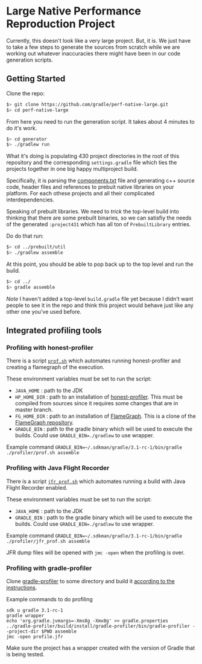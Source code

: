 # Large Native Performance Reproduction Project

Currently, this doesn't look like a very large project. But, it is. We
just have to take a few steps to generate the sources from scratch
while we are working out whatever inaccuracies there might have been
in our code generation scripts.

## Getting Started

Clone the repo:
```sh
$> git clone https://github.com/gradle/perf-native-large.git
$> cd perf-native-large
```

From here you need to run the generation script. It takes about 4 minutes to do it's work.
```sh
$> cd generator
$> ./gradlew run
```

What it's doing is populating 430 project directories in the root of
this repository and the corresponding `settings.gradle` file which
ties the projects together in one big happy multiproject build.

Specifically, it is parsing the
[components.txt](generator/components.txt) file and generating c++
source code, header files and references to prebuit native libraries
on your platform. For each othese projects and all their complicated
interdependencies.

Speaking of prebuilt libraries. We need to *trick* the top-level build
into thinking that there are some prebuilt binaries, so we can
satisfiy the needs of the generated `:project431` which has all ton of
`PrebuiltLibrary` entries.

Do do that run:
```sh
$> cd ../prebuilt/util
$> ./gradlew assemble
```

At this point, you should be able to pop back up to the top level and run the build.

```sh
$> cd ../
$> gradle assemble
```

*Note* I haven't added a top-level `build.gradle` file yet because I
 didn't want people to see it in the repo and think this project would
 behave just like any other one you've used before.

## Integrated profiling tools

### Profiling with honest-profiler

There is a script [`prof.sh`](profiler/prof.sh) which automates running honest-profiler and creating a flamegraph of the execution.

These environment variables must be set to run the script:
- `JAVA_HOME` : path to the JDK
- `HP_HOME_DIR` : path to an installation of [honest-profiler](https://github.com/RichardWarburton/honest-profiler). This must be compiled from sources since it requires some changes that are in master branch.
- `FG_HOME_DIR` : path to an installation of [FlameGraph](https://github.com/brendangregg/FlameGraph). This is a clone of the [FlameGraph repository](https://github.com/brendangregg/FlameGraph).
- `GRADLE_BIN` : path to the gradle binary which will be used to execute the builds. Could use `GRADLE_BIN=./gradlew` to use wrapper.

Example command
`GRADLE_BIN=~/.sdkman/gradle/3.1-rc-1/bin/gradle ./profiler/prof.sh assemble`


### Profiling with Java Flight Recorder

There is a script [`jfr_prof.sh`](profiler/jfr_prof.sh) which automates running a build with Java Flight Recorder enabled.

These environment variables must be set to run the script:
- `JAVA_HOME` : path to the JDK
- `GRADLE_BIN` : path to the gradle binary which will be used to execute the builds. Could use `GRADLE_BIN=./gradlew` to use wrapper.

Example command
`GRADLE_BIN=~/.sdkman/gradle/3.1-rc-1/bin/gradle ./profiler/jfr_prof.sh assemble`

JFR dump files will be opened with `jmc -open` when the profiling is over. 

### Profiling with gradle-profiler

Clone [gradle-profiler](https://github.com/adammurdoch/gradle-profiler) to some directory and build it [according to the instructions](https://github.com/adammurdoch/gradle-profiler/blob/master/README.md).

Example commands to do profiling
```
sdk u gradle 3.1-rc-1
gradle wrapper
echo 'org.gradle.jvmargs=-Xms8g -Xmx8g' >> gradle.properties
../gradle-profiler/build/install/gradle-profiler/bin/gradle-profiler --project-dir $PWD assemble
jmc -open profile.jfr
```

Make sure the project has a wrapper created with the version of Gradle that is being tested.